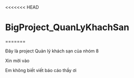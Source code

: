 ﻿
<<<<<<< HEAD
# BigProject_QuanLyKhachSan
=======

Đây là project Quản lý khách sạn của nhóm 8

Xin mời vào

Em không biết viết báo cáo thầy ơi

